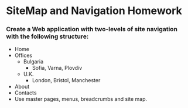 ﻿# SiteMap and Navigation Homework
### Create a Web application with two-levels of site navigation with the following structure:
  - Home
  - Offices
    - Bulgaria
      - Sofia, Varna, Plovdiv
    - U.K.
      - London, Bristol, Manchester
  - About
  - Contacts
  - Use master pages, menus, breadcrumbs and site map.